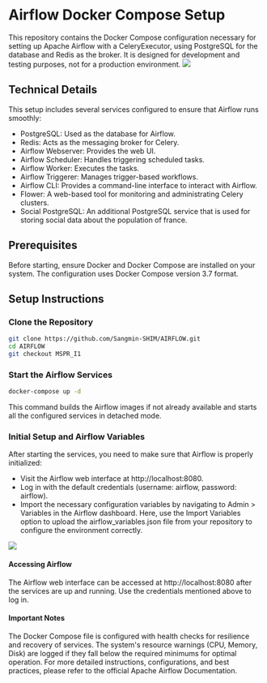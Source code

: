 # Airflow Docker Compose Setup
This repository contains the Docker Compose configuration necessary for setting up Apache Airflow with a CeleryExecutor, using PostgreSQL for the database and Redis as the broker. It is designed for development and testing purposes, not for a production environment.
<img src="https://media.discordapp.net/attachments/1204411401821626458/1230150619264843887/image.png?ex=6632460a&is=661fd10a&hm=754feb388d2793e60ad66bcb94ecb58c80a9b0b1777c447ca55998001f1306c3&=&format=webp&quality=lossless">

## Technical Details
This setup includes several services configured to ensure that Airflow runs smoothly:

- PostgreSQL: Used as the database for Airflow.
- Redis: Acts as the messaging broker for Celery.
- Airflow Webserver: Provides the web UI.
- Airflow Scheduler: Handles triggering scheduled tasks.
- Airflow Worker: Executes the tasks.
- Airflow Triggerer: Manages trigger-based workflows.
- Airflow CLI: Provides a command-line interface to interact with Airflow.
- Flower: A web-based tool for monitoring and administrating Celery clusters.
- Social PostgreSQL: An additional PostgreSQL service that is used for storing social data about the population of france.

## Prerequisites
Before starting, ensure Docker and Docker Compose are installed on your system. The configuration uses Docker Compose version 3.7 format.

## Setup Instructions
### Clone the Repository

```bash
git clone https://github.com/Sangmin-SHIM/AIRFLOW.git
cd AIRFLOW
git checkout MSPR_I1
```

### Start the Airflow Services

```bash
docker-compose up -d
```

This command builds the Airflow images if not already available and starts all the configured services in detached mode.

### Initial Setup and Airflow Variables
After starting the services, you need to make sure that Airflow is properly initialized:

- Visit the Airflow web interface at http://localhost:8080.
- Log in with the default credentials (username: airflow, password: airflow).
- Import the necessary configuration variables by navigating to Admin > Variables in the Airflow dashboard. Here, use the Import Variables option to upload the airflow_variables.json file from your repository to configure the environment correctly.
<img src="https://media.discordapp.net/attachments/1204411401821626458/1230151255691759616/image.png?ex=663246a2&is=661fd1a2&hm=6d9c431c66a054f0fc6aed61148cdd2310f0be720df88c6a00341b5a143940d0&=&format=webp&quality=lossless">

#### Accessing Airflow
The Airflow web interface can be accessed at http://localhost:8080 after the services are up and running. Use the credentials mentioned above to log in.

#### Important Notes
The Docker Compose file is configured with health checks for resilience and recovery of services.
The system's resource warnings (CPU, Memory, Disk) are logged if they fall below the required minimums for optimal operation.
For more detailed instructions, configurations, and best practices, please refer to the official Apache Airflow Documentation.
